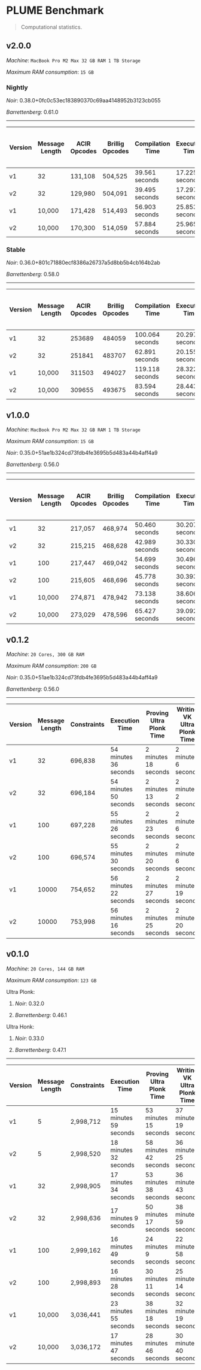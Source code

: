 # PLUME Benchmark

> Computational statistics.

## v2.0.0

_Machine_: `MacBook Pro M2 Max 32 GB RAM 1 TB Storage`

_Maximum RAM consumption_: `15 GB`

### Nightly

_Noir_: 0.38.0+0fc0c53ec183890370c69aa4148952b3123cb055

_Barrettenberg_: 0.61.0

---

| Version | Message Length | ACIR Opcodes | Brillig Opcodes | Compilation Time | Execution Time | Ultra Plonk Proof Time | Ultra Plonk VK Writing Time | Ultra Plonk Verification Time | Ultra Honk Proof Time | Ultra Honk VK Writing Time | Ultra Honk Verification Time |
|---------|----------------|--------------|-----------------|------------------|----------------|------------------------|-----------------------------|-------------------------------|-----------------------|----------------------------|------------------------------|
| v1      | 32             | 131,108      | 504,525         | 39.561 seconds   | 17.225 seconds | 10.986 seconds         | 10.692 seconds              | 0.042 seconds                | 4.693 seconds         | 3.408 seconds              | 0.049 seconds                |
| v2      | 32             | 129,980      | 504,091         | 39.495 seconds   | 17.297 seconds | 11.160 seconds         | 10.464 seconds              | 0.043 seconds                | 4.639 seconds         | 3.300 seconds              | 0.048 seconds                |
| v1      | 10,000         | 171,428      | 514,493         | 56.903 seconds   | 25.853 seconds | 41.484 seconds         | 37.037 seconds              | 0.047 seconds                | 13.253 seconds        | 9.469 seconds              | 0.048 seconds                |
| v2      | 10,000         | 170,300      | 514,059         | 57.884 seconds   | 25.965 seconds | 40.587 seconds         | 36.827 seconds              | 0.045 seconds                | 13.457 seconds        | 9.096 seconds              | 0.048 seconds                |

### Stable

_Noir_: 0.36.0+801c71880ecf8386a26737a5d8bb5b4cb164b2ab

_Barrettenberg_: 0.58.0

---

| Version | Message Length | ACIR Opcodes | Brillig Opcodes | Compilation Time | Execution Time | Ultra Plonk Proof Time | Ultra Plonk VK Writing Time | Ultra Plonk Verification Time | Ultra Honk Proof Time | Ultra Honk VK Writing Time | Ultra Honk Verification Time |
|---------|----------------|--------------|-----------------|------------------|----------------|------------------------|-----------------------------|-------------------------------|-----------------------|----------------------------|------------------------------|
| v1 | 32 | 253689 | 484059 | 100.064 seconds | 20.297 seconds | 20.463 seconds | 18.725 seconds | 0.036 seconds | 7.058 seconds | 4.701 seconds | 0.043 seconds |
| v2 | 32 | 251841 | 483707 | 62.891 seconds | 20.155 seconds | 20.109 seconds | 18.627 seconds | 0.037 seconds | 7.219 seconds | 4.380 seconds | 0.041 seconds |
| v1 | 10,000 | 311503 | 494027 | 119.118 seconds | 28.322 seconds | 41.477 seconds | 37.529 seconds | 0.040 seconds | 14.187 seconds | 9.771 seconds | 0.041 seconds |
| v2 | 10,000 | 309655 | 493675 | 83.594 seconds | 28.443 seconds | 41.999 seconds | 37.829 seconds | 0.038 seconds | 14.588 seconds | 9.760 seconds | 0.043 seconds |

## v1.0.0

_Machine_: `MacBook Pro M2 Max 32 GB RAM 1 TB Storage`

_Maximum RAM consumption_: `15 GB`

_Noir_: 0.35.0+51ae1b324cd73fdb4fe3695b5d483a44b4aff4a9

_Barrettenberg_: 0.56.0

---

| Version | Message Length | ACIR Opcodes | Brillig Opcodes | Compilation Time | Execution Time | Ultra Plonk Proof Time | Ultra Plonk VK Writing Time | Ultra Plonk Verification Time | Ultra Honk Proof Time | Ultra Honk VK Writing Time | Ultra Honk Verification Time |
|---------|----------------|--------------|-----------------|------------------|----------------|------------------------|-----------------------------|-------------------------------|-----------------------|----------------------------|------------------------------|
| v1      | 32             | 217,057      | 468,974         | 50.460 seconds   | 30.207 seconds | 10.076 seconds         | 9.385 seconds               | 0.030 seconds                 | 4.786 seconds         | 3.621 seconds              | 0.037 seconds                |
| v2      | 32             | 215,215      | 468,628         | 42.989 seconds   | 30.330 seconds | 9.673 seconds          | 9.024 seconds               | 0.029 seconds                 | 4.734 seconds         | 3.620 seconds              | 0.035 seconds                |
| v1      | 100            | 217,447      | 469,042         | 54.699 seconds   | 30.496 seconds | 9.968 seconds          | 9.598 seconds               | 0.031 seconds                 | 4.791 seconds         | 3.769 seconds              | 0.038 seconds                |
| v2      | 100            | 215,605      | 468,696         | 45.778 seconds   | 30.393 seconds | 10.110 seconds         | 9.519 seconds               | 0.029 seconds                 | 4.795 seconds         | 3.723 seconds              | 0.038 seconds                |
| v1      | 10,000         | 274,871      | 478,942         | 73.138 seconds   | 38.606 seconds | 35.419 seconds         | 33.338 seconds              | 0.033 seconds                 | 13.728 seconds        | 11.027 seconds             | 0.039 seconds                |
| v2      | 10,000         | 273,029      | 478,596         | 65.427 seconds   | 39.092 seconds | 35.247 seconds         | 33.148 seconds              | 0.029 seconds                 | 14.097 seconds        | 11.159 seconds             | 0.036 seconds                |

## v0.1.2

_Machine_: `20 Cores, 300 GB RAM`

_Maximum RAM consumption_: `200 GB`

_Noir_: 0.35.0+51ae1b324cd73fdb4fe3695b5d483a44b4aff4a9

_Barrettenberg_: 0.56.0

---

| Version | Message Length | Constraints | Execution Time | Proving Ultra Plonk Time | Writing VK Ultra Plonk Time | Verifying Ultra Plonk Time | Proving Ultra Honk Time | Writing Vk Ultra Honk Time | Verifying Ultra Honk Time |
|---------|----------------|-------------|--------------------|--------------------|--------------------|----------------|-------------------------|----------------------------|---------------------------|
| v1      | 32             | 696,838   | 54 minutes 36 seconds | 2 minutes 18 seconds | 2 minutes 6 seconds | 0.07 seconds | 1 minute 2 seconds | 53 seconds | 0.1 seconds |
| v2      | 32             | 696,184   | 54 minutes 50 seconds | 2 minutes 13 seconds | 2 minutes 2 seconds | 0.07 seconds   | 1 minute 5 seconds | 53 seconds | 0.09 seconds |
| v1      | 100            | 697,228   | 55 minutes 26 seconds | 2 minutes 23 seconds | 2 minutes 6 seconds | 0.07 seconds   | 1 minute 2 seconds | 53 seconds | 0.1 seconds |
| v2      | 100            | 696,574   | 55 minutes 30 seconds | 2 minutes 20 seconds | 2 minutes 6 seconds | 0.08 seconds   | 1 minute 8 seconds | 52 seconds | 0.08 seconds |
| v1      | 10000          | 754,652   | 56 minutes 22 seconds | 2 minutes 27 seconds | 2 minutes 19 seconds | 0.12 seconds  | 1 minute 16 seconds | 1 minute 2 seconds | 0.08 seconds |
| v2      | 10000          | 753,998   | 56 minutes 16 seconds | 2 minutes 25 seconds | 2 minutes 20 seconds | 0.07 seconds  | 1 minute 12 seconds | 1 minute 3 seconds | 0.08 seconds |

## v0.1.0

_Machine_: `20 Cores, 144 GB RAM`

_Maximum RAM consumption_: `123 GB`

Ultra Plonk:

1. _Noir_: 0.32.0

2. _Barrettenberg_: 0.46.1

Ultra Honk:

1. _Noir_: 0.33.0

2. _Barrettenberg_: 0.47.1

---

| Version | Message Length | Constraints | Execution Time       | Proving Ultra Plonk Time | Writing VK Ultra Plonk Time | Verifying Ultra Plonk Time | Proving Ultra Honk Time | Writing VK Ultra Honk Time | Verifying Ultra Honk Time |
|---------|----------------|-------------|----------------------|--------------------------|-----------------------------|----------------------------|-------------------------|----------------------------|---------------------------|
| v1      | 5              | 2,998,712   | 15 minutes 59 seconds | 53 minutes 15 seconds     | 37 minutes 19 seconds        | 0.1 seconds                | 13 minutes 23 seconds    | 12 minutes 3 seconds       | 0.06 seconds              |
| v2      | 5              | 2,998,520   | 18 minutes 32 seconds | 58 minutes 42 seconds     | 36 minutes 25 seconds        | 0.1 seconds                | 13 minutes 9 seconds     | 12 minutes 14 seconds      | 0.06 seconds              |
| v1      | 32             | 2,998,905   | 17 minutes 34 seconds | 53 minutes 38 seconds     | 36 minutes 43 seconds        | 0.11 seconds               | 13 minutes 3 seconds     | 11 minutes 44 seconds      | 0.06 seconds              |
| v2      | 32             | 2,998,636   | 17 minutes 9 seconds  | 50 minutes 17 seconds     | 38 minutes 59 seconds        | 0.14 seconds               | 12 minutes 55 seconds    | 11 minutes 48 seconds      | 0.06 seconds              |
| v1      | 100            | 2,999,162   | 16 minutes 49 seconds | 24 minutes 9 seconds      | 22 minutes 58 seconds        | 0.06 seconds               | 13 minutes 4 seconds     | 12 minutes 30 seconds      | 0.06 seconds              |
| v2      | 100            | 2,998,893   | 16 minutes 28 seconds | 30 minutes 11 seconds     | 25 minutes 14 seconds        | 0.07 seconds               | 12 minutes 57 seconds    | 12 minutes 2 seconds       | 0.06 seconds              |
| v1      | 10,000         | 3,036,441   | 23 minutes 55 seconds | 38 minutes 18 seconds     | 32 minutes 19 seconds        | 0.08 seconds               | 13 minutes 35 seconds    | 12 minutes 13 seconds      | 0.06 seconds              |
| v2      | 10,000         | 3,036,172   | 17 minutes 47 seconds | 28 minutes 46 seconds     | 30 minutes 40 seconds        | 0.07 seconds               | 13 minutes 59 seconds    | 12 minutes 25 seconds      | 0.06 seconds              |
